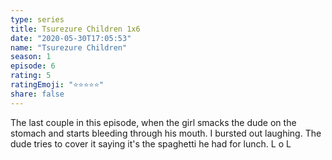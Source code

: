 ```yaml
---
type: series
title: Tsurezure Children 1x6
date: "2020-05-30T17:05:53"
name: "Tsurezure Children"
season: 1
episode: 6
rating: 5
ratingEmoji: "⭐️⭐️⭐️⭐️⭐️"
share: false
---
```


The last couple in this episode, when the girl smacks the dude on the stomach and starts bleeding through his mouth. I bursted out laughing. The dude tries to cover it saying it's the spaghetti he had for lunch. L o L
